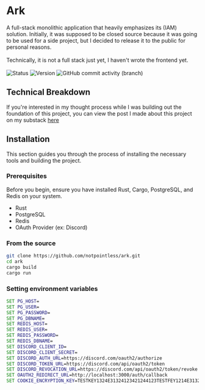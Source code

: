 # Ark
A full-stack monolithic application that heavily emphasizes its (IAM) solution. Initially, it was supposed to be closed source because it was going to be used for a side project, but I decided to release it to the public for personal reasons.
<br><br>
Technically, it is not a full stack just yet, I haven't wrote the frontend yet.
<br /><br />
![Status](https://img.shields.io/badge/status-developing-yellow)
![Version](https://img.shields.io/badge/ark-0.1.0-orange)
![GitHub commit activity (branch)](https://img.shields.io/github/commit-activity/w/notpointless/ark/main)

## Technical Breakdown
If you're interested in my thought process while I was building out the foundation of this project, you can view the post I made about this project on my substack [here](https://chomnr.substack.com/p/project-breakdown-ark)

## Installation

This section guides you through the process of installing the necessary tools and building the project.

### Prerequisites

Before you begin, ensure you have installed Rust, Cargo, PostgreSQL, and Redis on your system.

* Rust
* PostgreSQL
* Redis
* OAuth Provider (ex: Discord)

### From the source
```bash
git clone https://github.com/notpointless/ark.git
cd ark
cargo build
cargo run
```

### Setting environment variables
```bat
SET PG_HOST=
SET PG_USER=
SET PG_PASSWORD=
SET PG_DBNAME=
SET REDIS_HOST=
SET REDIS_USER=
SET REDIS_PASSWORD=
SET REDIS_DBNAME=
SET DISCORD_CLIENT_ID=
SET DISCORD_CLIENT_SECRET=
SET DISCORD_AUTH_URL=https://discord.com/oauth2/authorize
SET DISCORD_TOKEN_URL=https://discord.com/api/oauth2/token
SET DISCORD_REVOCATION_URL=https://discord.com/api/oauth2/token/revoke
SET OAUTH2_REDIRECT_URL=http://localhost:3000/auth/callback
SET COOKIE_ENCRYPTION_KEY=TESTKEY1324E31324123421244123TESTFEY1214E31324123421244123TESTKEY1224E31324123421244123
```